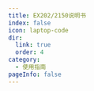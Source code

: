 ```yaml
---
title: EX202/2150说明书
index: false
icon: laptop-code
dir:
  link: true
  order: 4
category:
  - 使用指南
pageInfo: false
---
```


<Catalog />
